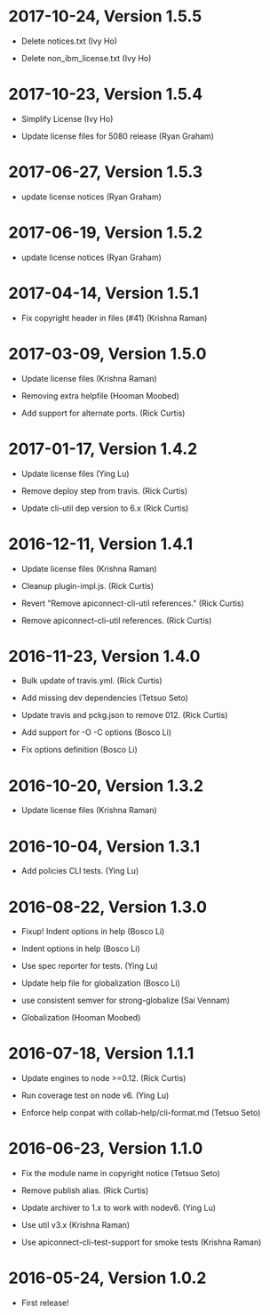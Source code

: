 2017-10-24, Version 1.5.5
=========================

 * Delete notices.txt (Ivy Ho)

 * Delete non_ibm_license.txt (Ivy Ho)


2017-10-23, Version 1.5.4
=========================

 * Simplify License (Ivy Ho)

 * Update license files for 5080 release (Ryan Graham)


2017-06-27, Version 1.5.3
=========================

 * update license notices (Ryan Graham)


2017-06-19, Version 1.5.2
=========================

 * update license notices (Ryan Graham)


2017-04-14, Version 1.5.1
=========================

 * Fix copyright header in files (#41) (Krishna Raman)


2017-03-09, Version 1.5.0
=========================

 * Update license files (Krishna Raman)

 * Removing extra helpfile (Hooman Moobed)

 * Add support for alternate ports. (Rick Curtis)


2017-01-17, Version 1.4.2
=========================

 * Update license files (Ying Lu)

 * Remove deploy step from travis. (Rick Curtis)

 * Update cli-util dep version to 6.x (Rick Curtis)


2016-12-11, Version 1.4.1
=========================

 * Update license files (Krishna Raman)

 * Cleanup plugin-impl.js. (Rick Curtis)

 * Revert "Remove apiconnect-cli-util references." (Rick Curtis)

 * Remove apiconnect-cli-util references. (Rick Curtis)


2016-11-23, Version 1.4.0
=========================

 * Bulk update of travis.yml. (Rick Curtis)

 * Add missing dev dependencies (Tetsuo Seto)

 * Update travis and pckg.json to remove 012. (Rick Curtis)

 * Add support for -O -C options (Bosco Li)

 * Fix options definition (Bosco Li)


2016-10-20, Version 1.3.2
=========================

 * Update license files (Krishna Raman)


2016-10-04, Version 1.3.1
=========================

 * Add policies CLI tests. (Ying Lu)


2016-08-22, Version 1.3.0
=========================

 * Fixup! Indent options in help (Bosco Li)

 * Indent options in help (Bosco Li)

 * Use spec reporter for tests. (Ying Lu)

 * Update help file for globalization (Bosco Li)

 * use consistent semver for strong-globalize (Sai Vennam)

 * Globalization (Hooman Moobed)


2016-07-18, Version 1.1.1
=========================

 * Update engines to node >=0.12. (Rick Curtis)

 * Run coverage test on node v6. (Ying Lu)

 * Enforce help conpat with collab-help/cli-format.md (Tetsuo Seto)


2016-06-23, Version 1.1.0
=========================

 * Fix the module name in copyright notice (Tetsuo Seto)

 * Remove publish alias. (Rick Curtis)

 * Update archiver to 1.x to work with nodev6. (Ying Lu)

 * Use util v3.x (Krishna Raman)

 * Use apiconnect-cli-test-support for smoke tests (Krishna Raman)


2016-05-24, Version 1.0.2
=========================

 * First release!

